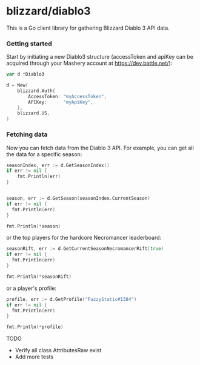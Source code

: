 
# blizzard/diablo3

This is a Go client library for gathering Blizzard Diablo 3 API data.

### Getting started

Start by initiating a new Diablo3 structure (accessToken and apiKey can be acquired through your Mashery account at https://dev.battle.net/):

```go
var d *Diablo3

d = New(
	blizzard.Auth{
		AccessToken: "myAccessToken",
		APIKey:      "myApiKey",
	},
	blizzard.US,
)
```

### Fetching data

Now you can fetch data from the Diablo 3 API. For example, you can get all the data for a specific season:

```go
seasonIndex, err := d.GetSeasonIndex()
if err != nil {
	fmt.Println(err)
}


season, err := d.GetSeason(seasonIndex.CurrentSeason)
if err != nil {
  fmt.Println(err)
}

fmt.Println(*season)
```

or the top players for the hardcore Necromancer leaderboard:

```go
seasonRift, err := d.GetCurrentSeasonNecromancerRift(true)
if err != nil {
  fmt.Println(err)
}

fmt.Println(*seasonRift)
```

or a player's profile:

```go
profile, err := d.GetProfile("FuzzyStatic#1384")
if err != nil {
  fmt.Println(err)
}

fmt.Println(*profile)
```

TODO
* Verify all class AttributesRaw exist
* Add more tests

